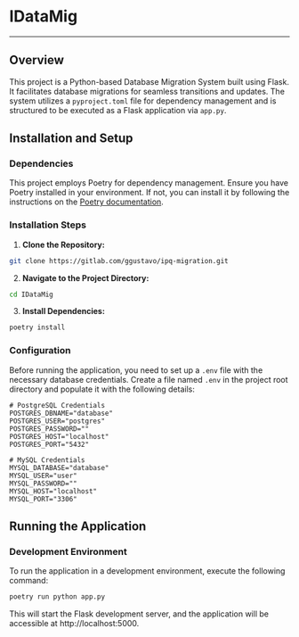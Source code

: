 # IDataMig
---

## Overview

This project is a Python-based Database Migration System built using Flask. It facilitates database migrations for seamless transitions and updates. The system utilizes a `pyproject.toml` file for dependency management and is structured to be executed as a Flask application via `app.py`.

## Installation and Setup

### Dependencies

This project employs Poetry for dependency management. Ensure you have Poetry installed in your environment. If not, you can install it by following the instructions on the [Poetry documentation](https://python-poetry.org/docs/).

### Installation Steps

1. **Clone the Repository:**

```bash
git clone https://gitlab.com/ggustavo/ipq-migration.git
```

2. **Navigate to the Project Directory:**

```bash
cd IDataMig
```

3. **Install Dependencies:**

```bash
poetry install
```

### Configuration

Before running the application, you need to set up a `.env` file with the necessary database credentials. Create a file named `.env` in the project root directory and populate it with the following details:

```plaintext
# PostgreSQL Credentials
POSTGRES_DBNAME="database"
POSTGRES_USER="postgres"
POSTGRES_PASSWORD=""
POSTGRES_HOST="localhost"
POSTGRES_PORT="5432"

# MySQL Credentials
MYSQL_DATABASE="database"
MYSQL_USER="user"
MYSQL_PASSWORD=""
MYSQL_HOST="localhost"
MYSQL_PORT="3306"
```

## Running the Application

### Development Environment

To run the application in a development environment, execute the following command:

```bash
poetry run python app.py
```

This will start the Flask development server, and the application will be accessible at http://localhost:5000.
